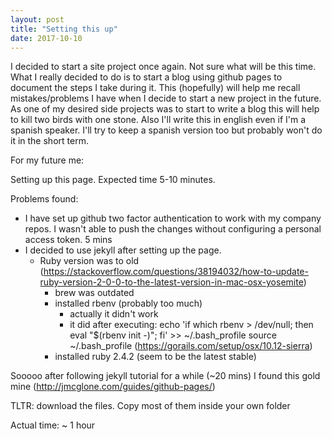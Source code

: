 ```yaml
---
layout: post
title: "Setting this up"
date: 2017-10-10
---
```


I decided to start a site project once again. Not sure what will be this time. What I really decided to do is to start a blog using github pages to document the steps I take during it. <!--more-->This (hopefully) will help me recall mistakes/problems I have when I decide to start a new project in the future. As one of my desired side projects was to start to write a blog this will help to kill two birds with one stone. Also I'll write this in english even if I'm a spanish speaker. I'll try to keep a spanish version too but probably won't do it in the short term.

For my future me:

Setting up this page. Expected time 5-10 minutes.

Problems found:

 - I have set up github two factor authentication to work with my company repos. I wasn't able to push the changes without configuring a personal access token. 5 mins
 - I decided to use jekyll after setting up the page.
    - Ruby version was to old (https://stackoverflow.com/questions/38194032/how-to-update-ruby-version-2-0-0-to-the-latest-version-in-mac-osx-yosemite)
      - brew was outdated
      - installed rbenv (probably too much)
          - actually it didn't work
          - it did after executing:
          echo 'if which rbenv > /dev/null; then eval "$(rbenv init -)"; fi' >> ~/.bash_profile
          source ~/.bash_profile
          (https://gorails.com/setup/osx/10.12-sierra)
      - installed ruby 2.4.2 (seem to be the latest stable)

Sooooo after following jekyll tutorial for a while (~20 mins) I found this gold mine (http://jmcglone.com/guides/github-pages/)

TLTR: download the files. Copy most of them inside your own folder

Actual time: ~ 1 hour

